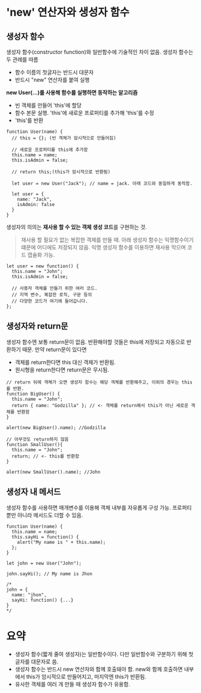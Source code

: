 # 'new' 연산자와 생성자 함수

## 생성자 함수
생성자 함수(constructor function)와 일반함수에 기술적인 차이 없음. 생성자 함수는 두 관례를 따름 
- 함수 이름의 첫글자는 반드시 대문자
- 반드시 "new" 연산자를 붙여 실행

**new User(...)를 사용해 함수를 실행하면 동작하는 알고리즘**
- 빈 객체를 만들어 'this'에 할당
- 함수 본문 실행. 'this'에 새로운 프로퍼티를 추가해 'this'를 수정
- 'this'를 반환
```
function User(name) {
  // this = {}; (빈 객체가 암시적으로 만들어짐)
  
  // 새로운 프로퍼티를 this에 추가함 
  this.name = name;
  this.isAdmin = false;
  
  // return this;(this가 암시적으로 반환됨)
  
  let user = new User("Jack"); // name = jack. 아래 코드와 동일하게 동작함.
  
  let user = {
    name: "Jack",
    isAdmin: false
  }
}
```
생성자의 의의는 **재사용 할 수 있는 객체 생성 코드**를 구현하는 것.

> 재사용 할 필요가 없는 복잡한 객체를 만들 때.
> 아래 생성자 함수는 익명함수이기 떄문에 어디에도 저장되지 않음. 익명 생성자 함수를 이용하면 재사용 막으며 코드 캡슐화 가능.
```
let user = new function() {
  this.name = "John";
  this.isAdmin = false;

  // 사용자 객체를 만들기 위한 여러 코드.
  // 지역 변수, 복잡한 로직, 구문 등의
  // 다양한 코드가 여기에 들어갑니다.
};
```


## 생성자와 return문
생성자 함수엔 보통 return문이 없음. 반환해야할 것들은 this에 저장되고 자동으로 반환하기 때문.
만약 return문이 있다면
- 객체를 return한다면 this 대신 객체가 반환됨.
- 원시형을 return한다면 return문은 무시됨.
```
// return 뒤에 객체가 오면 생성자 함수는 해당 객체를 반환해주고, 이외의 경우는 this를 반환.
function BigUser() {
  this.name = "John";
  return { name: "Godzilla" }; // <- 객체를 return해서 this가 아닌 새로운 객체를 반환함
}

alert(new BigUser().name); //Godzilla
```

```
// 아무것도 return하지 않음
function SmallUser(){
  this.name = "John";
  return; // <- this를 반환함
}

alert(new SmallUser().name); //John
```

## 생성자 내 메서드
생성자 함수를 사용하면 매개변수를 이용해 객체 내부를 자유롭게 구성 가능.
프로퍼티뿐만 아니라 메서드도 더할 수 있음.
```
function User(name) {
  this.name = name;
  this.sayHi = function() {
    alert("My name is " + this.name);
  };
}

let john = new User("John");

john.sayHi(); // My name is Jhon

/*
john = {
  name: "jhon",
  sayHi: function() {...}
}
*/
```


# 요약
- 생성자 함수(짧게 줄여 생성자)는 일반함수이다. 다만 일반함수와 구분하기 위해 첫글자를 대문자로 씀.
- 생성자 함수는 반드시 new 연산자와 함께 호출돼야 함. new와 함께 호출하면 내부에서 this가 암시적으로 만들어지고, 마지막엔 this가 반환됨.
- 유사한 객체를 여러 개 만들 때 생성자 함수가 유용함.
